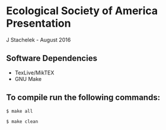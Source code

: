 # Ecological Society of America Presentation
J Stachelek - August 2016

## Software Dependencies
 * TexLive/MikTEX
 * GNU Make
 
## To compile run the following commands:

`$ make all` 

`$ make clean`
